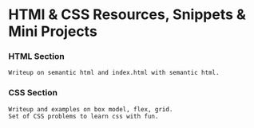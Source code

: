 # HTMl & CSS Resources, Snippets & Mini Projects

### HTML Section

    Writeup on semantic html and index.html with semantic html.

### CSS Section

    Writeup and examples on box model, flex, grid.
    Set of CSS problems to learn css with fun.
